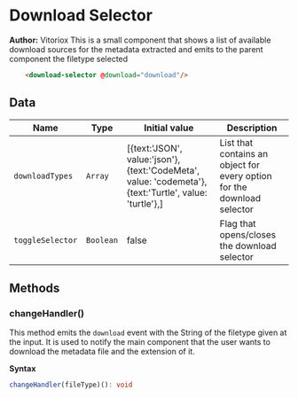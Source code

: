 # Download Selector

**Author:** Vitoriox
This is a small component that shows a list of available download sources for the metadata extracted and emits to the
parent component the filetype selected

```html
    <download-selector @download="download"/>
```

## Data

| Name             | Type      | Initial value                                                                                        | Description                                                             |
|------------------|-----------|------------------------------------------------------------------------------------------------------|-------------------------------------------------------------------------|
| `downloadTypes`  | `Array`   | [{text:'JSON', value:'json'},{text:'CodeMeta', value: 'codemeta'},{text:'Turtle', value: 'turtle'},] | List that contains an object for every option for the download selector |
| `toggleSelector` | `Boolean` | false                                                                                                | Flag that opens/closes the download selector                            |

## Methods

### changeHandler()
This method emits the `download` event with the String of the filetype given at the input.
It is used to notify the main component that the user wants to download the metadata file and the extension of it. 

**Syntax**

```typescript
changeHandler(fileType)(): void
```

